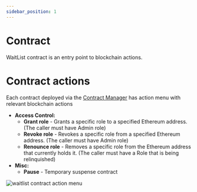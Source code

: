 ```yaml
---
sidebar_position: 1
---
```


# Contract

WaitList contract is an entry point to blockchain actions.

# Contract actions

Each contract deployed via the [Contract Manager](/admin/miscellaneous/contract-manager/contract-manager.md) has
action menu with relevant blockchain actions

- **Access Control:**
    - **Grant role** - Grants a specific role to a specified Ethereum address. (The caller must have Admin role)
    - **Revoke role** - Revokes a specific role from a specified Ethereum address. (The caller must have Admin role)
    - **Renounce role** - Removes a specific role from the Ethereum address that currently holds it. (The caller must have a Role that is being relinquished)
- **Misc:**
    - **Pause** - Temporary suspense contract

![waitlist contract action menu](/img/admin/mechanics-simple/wait-list/waitlist_contract_actions.png)

